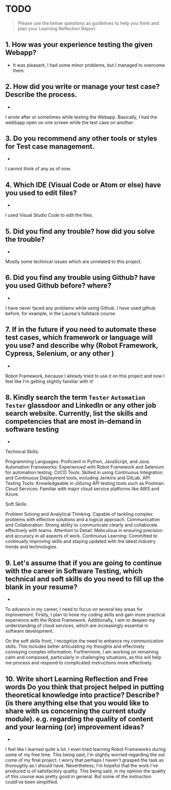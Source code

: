 
# TODO

> Please use the below questions as guidelines to help you think and plan your Learning Reflection Report

## 1. How was your experience testing the given Webapp?
- 
   It was pleasant, I had some minor problems, but I managed to overcome them.   

## 2. How did you write or manage your test case? Describe the process.
- 
I wrote after or sometimes while testing the Webapp.  Basically, I had the webbapp open on one screen while the test case on another.

## 3. Do you recommend any other tools or styles for Test case management. 
 -     
I cannot think of any as of now.

## 4. Which IDE (Visual Code or Atom or else) have you used to edit files?
- 
I used Visual Studio Code to edit the files.

     
## 5. Did you find any trouble? how did you solve the trouble?
-
Mostly some technical issues which are unrelated to this project.

## 6. Did you find any trouble using Github? have you used Github before? where?
-
 I have never faced any problems while using Github. I have used github before, for example, in the Laurea's fullstack course.

      

## 7. If in the future if you need to automate these test cases, which framework or language will you use? and describe why (Robot Framework, Cypress, Selenium, or any other )
- 
Robot Framework, because I already tried to use it on this project and now I feel like I'm getting slightly familiar with it!


## 8. Kindly search the term `Tester` `Automation Tester` glassdoor and LinkedIn or any other job search website. Currently, list the skills and competencies that are most in-demand in software testing
- 
Technical Skills:

Programming Languages: Proficient in Python, JavaScript, and Java.
Automation Frameworks: Experienced with Robot Framework and Selenium for automation testing.
CI/CD Tools: Skilled in using Continuous Integration and Continuous Deployment tools, including Jenkins and GitLab.
API Testing Tools: Knowledgeable in utilizing API testing tools such as Postman.
Cloud Services: Familiar with major cloud service platforms like AWS and Azure.

Soft Skills:

Problem Solving and Analytical Thinking: Capable of tackling complex problems with effective solutions and a logical approach.
Communication and Collaboration: Strong ability to communicate clearly and collaborate effectively with teams.
Attention to Detail: Meticulous in ensuring precision and accuracy in all aspects of work.
Continuous Learning: Committed to continually improving skills and staying updated with the latest industry trends and technologies.

## 9. **Let's assume** that if you are going to continue with the career in Software Testing, which technical and soft skills do you need to fill up the blank in your resume?
- 
To advance in my career, I need to focus on several key areas for improvement. Firstly, I plan to hone my coding skills and gain more practical experience with the Robot Framework. Additionally, I aim to deepen my understanding of cloud services, which are increasingly essential in software development.

On the soft skills front, I recognize the need to enhance my communication skills. This includes better articulating my thoughts and effectively conveying complex information. Furthermore, I am working on remaining calm and composed, particularly in challenging situations, as this will help me process and respond to complicated instructions more effectively.

## 10. Write short Learning Reflection and  Free words Do you think that project helped in putting theoretical knowledge into practice? Describe? (is there anything else that you would like to share with us concerning the current study module). e.g. regarding the quality of content and your learning (or) improvement ideas? 
-
I feel like I learned quite a lot. I even tried learning Robot Frameworks during some of my free time. This being said, I'm slightly worried regarding the out come of my final project. I worry that perhaps I haven't grasped the task as thoroughly as I should have. Nevertheless, I'm hopeful that the work I've produced is of satisfactory quality. This being said, in my opinion the quality of this course was pretty good in general. But some of the instruction could've been simplified.

 





